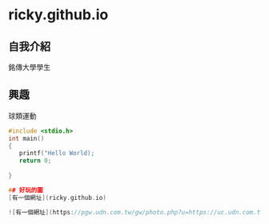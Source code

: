 # ricky.github.io


## 自我介紹
銘傳大學學生

## 興趣
球類運動
```c
#include <stdio.h>
int main()
{
   printf("Hello World);
   return 0;
   
}

## 好玩的圖
[有一個網址](ricky.github.io)

![有一個網址](https://pgw.udn.com.tw/gw/photo.php?u=https://uc.udn.com.tw/photo/2021/01/21/1/11291372.jpg&x=0&y=0&sw=0&sh=0&sl=W&fw=800&exp=3600)





